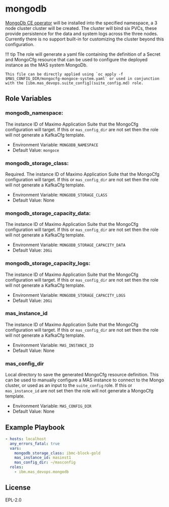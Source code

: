 mongodb
=======

[MongoDb CE operator](https://github.com/mongodb/mongodb-kubernetes-operator) will be installed into the specified namespace, a 3 node cluster cluster will be created.  The cluster will bind six PVCs, these provide persistence for the data and system logs across the three nodes.  Currently there is no support built-in for customizing the cluster beyond this configuration.

!!! tip
    The role will generate a yaml file containing the definition of a Secret and MongoCfg resource that can be used to configure the deployed instance as the MAS system MongoDb.

    This file can be directly applied using `oc apply -f $MAS_CONFIG_DIR/mongocfg-mongoce-system.yaml` or used in conjunction with the [ibm.mas_devops.suite_config](suite_config.md) role.



Role Variables
--------------

### mongodb_namespace:
The instance ID of Maximo Application Suite that the MongoCfg configuration will target.  If this or `mas_config_dir` are not set then the role will not generate a KafkaCfg template.

- Environment Variable: `MONGODB_NAMESPACE`
- Default Value: `mongoce`

### mongodb_storage_class:
Required.  The instance ID of Maximo Application Suite that the MongoCfg configuration will target.  If this or `mas_config_dir` are not set then the role will not generate a KafkaCfg template.

- Environment Variable: `MONGODB_STORAGE_CLASS`
- Default Value: None

### mongodb_storage_capacity_data:
The instance ID of Maximo Application Suite that the MongoCfg configuration will target.  If this or `mas_config_dir` are not set then the role will not generate a KafkaCfg template.

- Environment Variable: `MONGODB_STORAGE_CAPACITY_DATA`
- Default Value: `20Gi`

### mongodb_storage_capacity_logs:
The instance ID of Maximo Application Suite that the MongoCfg configuration will target.  If this or `mas_config_dir` are not set then the role will not generate a KafkaCfg template.

- Environment Variable: `MONGODB_STORAGE_CAPACITY_LOGS`
- Default Value: `20Gi`

### mas_instance_id
The instance ID of Maximo Application Suite that the MongoCfg configuration will target.  If this or `mas_config_dir` are not set then the role will not generate a KafkaCfg template.

- Environment Variable: `MAS_INSTANCE_ID`
- Default Value: None

### mas_config_dir
Local directory to save the generated MongoCfg resource definition.  This can be used to manually configure a MAS instance to connect to the Mongo cluster, or used as an input to the `suite_config` role. If this or `mas_instance_id` are not set then the role will not generate a MongoCfg template.

- Environment Variable: `MAS_CONFIG_DIR`
- Default Value: None


Example Playbook
----------------

```yaml
- hosts: localhost
  any_errors_fatal: true
  vars:
    mongodb_storage_class: ibmc-block-gold
    mas_instance_id: masinst1
    mas_config_dir: ~/masconfig
  roles:
    - ibm.mas_devops.mongodb
```

License
-------

EPL-2.0
